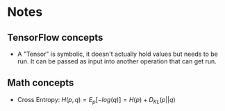 Notes
=====
TensorFlow concepts
-------------------
- A "Tensor" is symbolic, it doesn't actually hold values but needs to be
 run. It can be passed as input into another operation that can get run.



Math concepts
-------------
- Cross Entropy:
$H(p, q) = E_p [-log(q)] = H(p) + D_{KL}(p || q)$